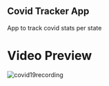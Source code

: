 ## Covid Tracker App
App to track covid stats per state

# Video Preview

![covid19recording](https://user-images.githubusercontent.com/69006493/148064375-30b9deb0-837f-4147-8487-8783ecc88584.gif)
